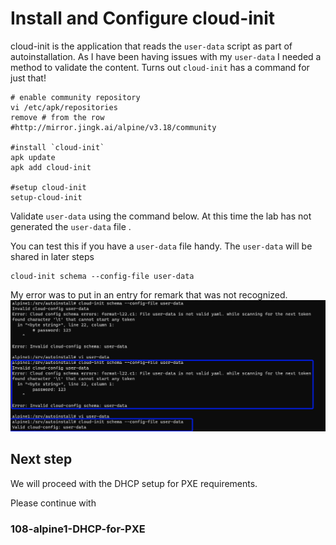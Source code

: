 # Install and Configure cloud-init
cloud-init is the application that reads the `user-data` script as part of autoinstallation. 
As I have been having issues with my `user-data` I needed a method to validate the content.
Turns out `cloud-init` has a command for just that!


```
# enable community repository
vi /etc/apk/repositories
remove # from the row
#http://mirror.jingk.ai/alpine/v3.18/community

#install `cloud-init` 
apk update
apk add cloud-init

#setup cloud-init
setup-cloud-init
```

Validate `user-data` using the command below.
At this time the lab has not generated the `user-data`  file . 

You can test this if you have a `user-data` file handy. The `user-data` will be shared in later steps 

```
cloud-init schema --config-file user-data
```
My error was to put in an entry for remark that was not recognized. 
![alt text](./../../screenshots/Alpine1-screenshots/cloud-init_validate_user-data.png)


## Next step

We will proceed with the DHCP setup for PXE requirements. 

Please continue with 
### 108-alpine1-DHCP-for-PXE
